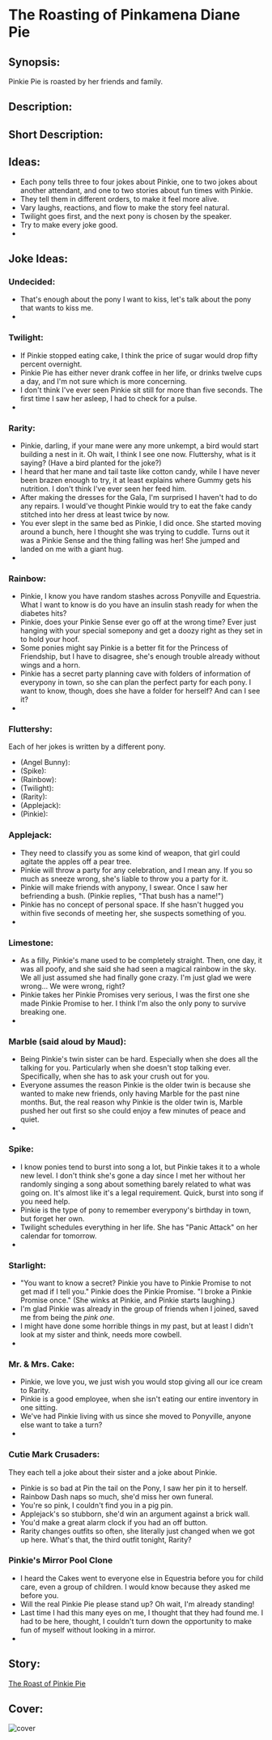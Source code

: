# The Roasting of Pinkamena Diane Pie

## Synopsis:
Pinkie Pie is roasted by her friends and family.

## Description:


## Short Description:


## Ideas:
- Each pony tells three to four jokes about Pinkie, one to two jokes about another attendant, and one to two stories about fun times with Pinkie.
- They tell them in different orders, to make it feel more alive.
- Vary laughs, reactions, and flow to make the story feel natural.
- Twilight goes first, and the next pony is chosen by the speaker.
- Try to make every joke good.
- 


## Joke Ideas:

### Undecided:
- That's enough about the pony I want to kiss, let's talk about the pony that wants to kiss me.
- 

### Twilight:
- If Pinkie stopped eating cake, I think the price of sugar would drop fifty percent overnight.
- Pinkie Pie has either never drank coffee in her life, or drinks twelve cups a day, and I'm not sure which is more concerning.
- I don't think I've ever seen Pinkie sit still for more than five seconds. The first time I saw her asleep, I had to check for a pulse.
- 

### Rarity:
- Pinkie, darling, if your mane were any more unkempt, a bird would start building a nest in it. Oh wait, I think I see one now. Fluttershy, what is it saying? (Have a bird planted for the joke?)
- I heard that her mane and tail taste like cotton candy, while I have never been brazen enough to try, it at least explains where Gummy gets his nutrition. I don't think I've ever seen her feed him.
- After making the dresses for the Gala, I'm surprised I haven't had to do any repairs. I would've thought Pinkie would try to eat the fake candy stitched into her dress at least twice by now.
- You ever slept in the same bed as Pinkie, I did once. She started moving around a bunch, here I thought she was trying to cuddle. Turns out it was a Pinkie Sense and the thing falling was her! She jumped and landed on me with a giant hug.
- 

### Rainbow:
- Pinkie, I know you have random stashes across Ponyville and Equestria. What I want to know is do you have an insulin stash ready for when the diabetes hits?
- Pinkie, does your Pinkie Sense ever go off at the wrong time? Ever just hanging with your special somepony and get a doozy right as they set in to hold your hoof.
- Some ponies might say Pinkie is a better fit for the Princess of Friendship, but I have to disagree, she's enough trouble already without wings and a horn.
- Pinkie has a secret party planning cave with folders of information of everypony in town, so she can plan the perfect party for each pony. I want to know, though, does she have a folder for herself? And can I see it?
- 

### Fluttershy:
Each of her jokes is written by a different pony.
- (Angel Bunny): 
- (Spike): 
- (Rainbow): 
- (Twilight): 
- (Rarity): 
- (Applejack): 
- (Pinkie): 

### Applejack:
- They need to classify you as some kind of weapon, that girl could agitate the apples off a pear tree.
- Pinkie will throw a party for any celebration, and I mean any. If you so much as sneeze wrong, she's liable to throw you a party for it.
- Pinkie will make friends with anypony, I swear. Once I saw her befriending a bush. (Pinkie replies, "That bush has a name!")
- Pinkie has no concept of personal space. If she hasn't hugged you within five seconds of meeting her, she suspects something of you.
- 

### Limestone:
- As a filly, Pinkie's mane used to be completely straight. Then, one day, it was all poofy, and she said she had seen a magical rainbow in the sky. We all just assumed she had finally gone crazy. I'm just glad we were wrong… We were wrong, right?
- Pinkie takes her Pinkie Promises very serious, I was the first one she made Pinkie Promise to her. I think I'm also the only pony to survive breaking one.
- 

### Marble (said aloud by Maud):
- Being Pinkie's twin sister can be hard. Especially when she does all the talking for you. Particularly when she doesn't stop talking ever. Specifically, when she has to ask your crush out for you.
- Everyone assumes the reason Pinkie is the older twin is because she wanted to make new friends, only having Marble for the past nine months. But, the real reason why Pinkie is the older twin is, Marble pushed her out first so she could enjoy a few minutes of peace and quiet.
- 

### Spike:
- I know ponies tend to burst into song a lot, but Pinkie takes it to a whole new level. I don't think she's gone a day since I met her without her randomly singing a song about something barely related to what was going on. It's almost like it's a legal requirement. Quick, burst into song if you need help.
- Pinkie is the type of pony to remember everypony's birthday in town, but forget her own.
- Twilight schedules everything in her life. She has "Panic Attack" on her calendar for tomorrow.
- 

### Starlight:
- "You want to know a secret? Pinkie you have to Pinkie Promise to not get mad if I tell you." Pinkie does the Pinkie Promise. "I broke a Pinkie Promise once." (She winks at Pinkie, and Pinkie starts laughing.)
- I'm glad Pinkie was already in the group of friends when I joined, saved me from being the *pink one*.
- I might have done some horrible things in my past, but at least I didn't look at my sister and think, needs more cowbell.
- 

### Mr. & Mrs. Cake:
- Pinkie, we love you, we just wish you would stop giving all our ice cream to Rarity.
- Pinkie is a good employee, when she isn't eating our entire inventory in one sitting.
- We've had Pinkie living with us since she moved to Ponyville, anyone else want to take a turn?
- 

### Cutie Mark Crusaders:
They each tell a joke about their sister and a joke about Pinkie.
- Pinkie is so bad at Pin the tail on the Pony, I saw her pin it to herself.
- Rainbow Dash naps so much, she'd miss her own funeral.
- You're so pink, I couldn't find you in a pig pin.
- Applejack's so stubborn, she'd win an argument against a brick wall.
- You'd make a great alarm clock if you had an off button.
- Rarity changes outfits so often, she literally just changed when we got up here. What's that, the third outfit tonight, Rarity?

### Pinkie's Mirror Pool Clone
- I heard the Cakes went to everyone else in Equestria before you for child care, even a group of children. I would know because they asked me before you.
- Will the real Pinkie Pie please stand up? Oh wait, I'm already standing!
- Last time I had this many eyes on me, I thought that they had found me. I had to be here, thought, I couldn't turn down the opportunity to make fun of myself without looking in a mirror.
- 

## Story:
[The Roast of Pinkie Pie](./the-roast-of-pinkie-pie.md)

## Cover:
![cover](./the-roasting-of-pinkamena-diane-pie-cover-3.png)
